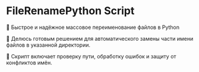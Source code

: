 # FileRenamePython Script
🌃  Быстрое и надёжное массовое переименование файлов в Python

📌 Делюсь готовым решением для автоматического замены части имени файлов в указанной директории. 

📌 Скрипт включает проверку пути, обработку ошибок и защиту от конфликтов имён.
